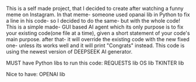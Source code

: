 This is a self made project, that I decided to create after watching a funny meme on Instagram.
In that meme- someone used opanai lib in Python to fix a line in his code- so I decided to do the same- but with the whole code!
This is a simple made- GUI based AI agent which its only purpose is to fix your existing code(one file at a time), given a short statement of your code's
main purpose. after that- it will override the existing code with the new fixed one- unless its works well and it will print "Congrats" instead.
This code is using the newest version of DEEPSEEK AI generator.

MUST have Python libs to run this code:
REQUESTS lib
OS lib
TKINTER lib

Nice to have:
OPENAI lib
